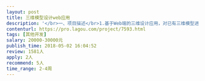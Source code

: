 ```yaml
---                
layout: post       
title: 三维模型设计web应用           
description: '</br>一、项目描述</br>1.基于Web端的三维设计应用，对已有三维模型进行二次处理和设计，实现相应的展现、数据输入输出及交互功能等</br>2.具体使用流程：用户上传数据（图片等）——将数据传至第三方应用（根据第三方应用提供的API）——第三方应用返回三维模型数据（dae+jpg格式，实景三维模型，面数较多）——将模型展示给用户——用户通过鼠标进行交互操作（在模型上点击划定区域等）——根据用户输入的参数及一定的算法在模型上添加附件并展现给客户（附件为带贴图的简单立方体，多个）——支持文件导出下载</br></br>二、主要功能点</br>1.文件上传及下载</br>2.浏览器中三维模型展现，支持鼠标操作进行拖动及旋转等</br>3.三维模型的填充算法</br>4.三维模型的阴影遮挡分析</br></br>三、可参考产品</br>Skelion（一款SketchUp绘图软件的插件）</br></br>四、人员需求</br>Unity3D开发能力，Web开发能力</br>能将全部时间投入项目开发，不接受业余时间兼职，团队/公司形式优先</br></br>注：上述仅为简单描述，目前已初步产品原型，需要详细沟通</br>'     
contenturl: https://pro.lagou.com/project/7593.html      
tags: [其他开发]            
salary: 20000-30000元          
publish_time: 2018-05-02 16:04:52         
review: 1581人                   
apply: 2人                   
recommend: 5人                   
time_range: 2-4周              
---                 
```

